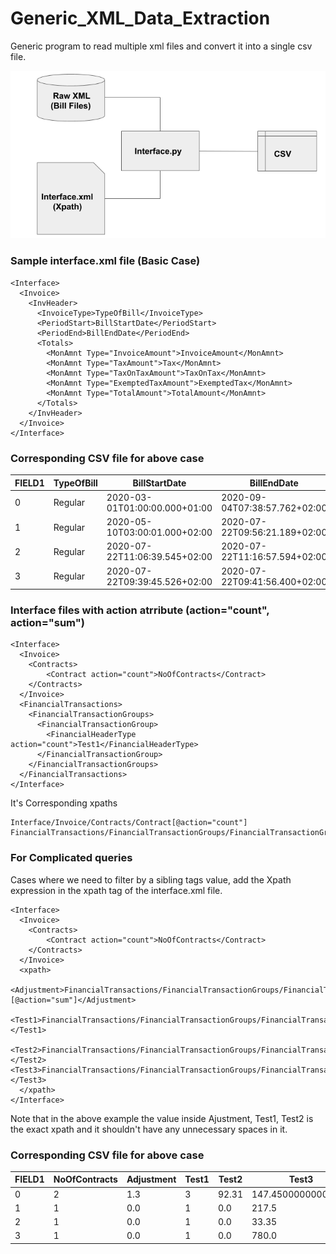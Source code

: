 # Generic_XML_Data_Extraction
Generic program to read multiple xml files and convert it into a single csv file.

![Block Diagram](https://github.com/MDfarazuddin99/Generic_XML/blob/master/Readme_fig1.png)

### Sample interface.xml file (Basic Case)
```
<Interface>
  <Invoice>
    <InvHeader>
      <InvoiceType>TypeOfBill</InvoiceType>
      <PeriodStart>BillStartDate</PeriodStart>
      <PeriodEnd>BillEndDate</PeriodEnd>
      <Totals>
        <MonAmnt Type="InvoiceAmount">InvoiceAmount</MonAmnt>
        <MonAmnt Type="TaxAmount">Tax</MonAmnt>
        <MonAmnt Type="TaxOnTaxAmount">TaxOnTax</MonAmnt>
        <MonAmnt Type="ExemptedTaxAmount">ExemptedTax</MonAmnt>
        <MonAmnt Type="TotalAmount">TotalAmount</MonAmnt>
      </Totals>
    </InvHeader>
  </Invoice>
</Interface>
```
### Corresponding CSV file for above case
|FIELD1|TypeOfBill|BillStartDate                |BillEndDate                  |InvoiceAmount|Tax      |TaxOnTax|ExemptedTax|TotalAmount|
|------|----------|-----------------------------|-----------------------------|-------------|---------|--------|-----------|-----------|
|0     |Regular   |2020-03-01T01:00:00.000+01:00|2020-09-04T07:38:57.762+02:00|0.000000     |0.000000 |0.000000|0.000000   |0.000000   |
|1     |Regular   |2020-05-10T03:00:01.000+02:00|2020-07-22T09:56:21.189+02:00|50.000000    |22.500000|0       |0.0        |72.500000  |
|2     |Regular   |2020-07-22T11:06:39.545+02:00|2020-07-22T11:16:57.594+02:00|1.000000     |0.450000 |0       |0.0        |1.450000   |
|3     |Regular   |2020-07-22T09:39:45.526+02:00|2020-07-22T09:41:56.400+02:00|34.482758    |15.517242|0       |0.0        |50.000000  |


### Interface files with action atrribute (action="count", action="sum")
```
<Interface>
  <Invoice>
    <Contracts>
    	<Contract action="count">NoOfContracts</Contract>
    </Contracts>
  </Invoice>
  <FinancialTransactions>
    <FinancialTransactionGroups>
      <FinancialTransactionGroup>
        <FinancialHeaderType action="count">Test1</FinancialHeaderType>
      </FinancialTransactionGroup>
    </FinancialTransactionGroups>
  </FinancialTransactions>
</Interface>
```
It's Corresponding xpaths  
```
Interface/Invoice/Contracts/Contract[@action="count"]
FinancialTransactions/FinancialTransactionGroups/FinancialTransactionGroup/FinancialHeaderType[@action="count"]
```
### For Complicated queries
Cases where we need to filter by a sibling tags value, add the Xpath expression in the xpath tag of the interface.xml file.
```
<Interface>
  <Invoice>
    <Contracts>
    	<Contract action="count">NoOfContracts</Contract>
    </Contracts>
  </Invoice>
  <xpath>
  <Adjustment>FinancialTransactions/FinancialTransactionGroups/FinancialTransactionGroup[FinancialHeaderType="adjustment"]/FinancialHeaders/FinancialHeader/Amounts/MonAmnt[@Type="OPEN_CREDIT"][@action="sum"]</Adjustment>
    <Test1>FinancialTransactions/FinancialTransactionGroups/FinancialTransactionGroup/FinancialHeaderType[@action="count"]</Test1>
  <Test2>FinancialTransactions/FinancialTransactionGroups/FinancialTransactionGroup[FinancialHeaderType="Payment"]/FinancialHeaders/FinancialHeader/Amounts/MonAmnt[@action="sum"]</Test2>    <Test3>FinancialTransactions/FinancialTransactionGroups/FinancialTransactionGroup[FinancialHeaderType="Invoice"]/FinancialHeaders/FinancialHeader/Amounts/MonAmnt[@action="sum"]</Test3>
  </xpath>
</Interface>
```
Note that in the above example the value inside Ajustment, Test1, Test2 is the exact xpath and it shouldn't have any unnecessary spaces in it. 
### Corresponding CSV file for above case
|FIELD1|NoOfContracts|Adjustment|Test1|Test2|Test3             |
|------|-------------|----------|-----|-----|------------------|
|0     |2            |1.3       |3    |92.31|147.45000000000002|
|1     |1            |0.0       |1    |0.0  |217.5             |
|2     |1            |0.0       |1    |0.0  |33.35             |
|3     |1            |0.0       |1    |0.0  |780.0             |

